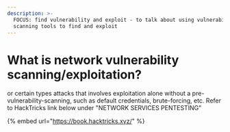 ```yaml
---
description: >-
  FOCUS: find vulnerability and exploit - to talk about using vulnerability
  scanning tools to find and exploit
---
```


# What is network vulnerability scanning/exploitation?

or certain types attacks that involves exploitation alone without a pre-vulnerability-scanning, such as default credentials, brute-forcing, etc. Refer to HackTricks link below under "NETWORK SERVICES PENTESTING"&#x20;

{% embed url="https://book.hacktricks.xyz/" %}

